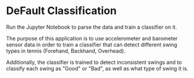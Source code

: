 # DeFault Classification

Run the Jupyter Notebook to parse the data and train a classifier on it.

The purpose of this application is to use accelerometer and barometer sensor
data in order to train a classifier that can detect different
swing types in tennis (Forehand, Backhand, Overhead).

Additionally, the classifier is trained to detect inconsistent
swings and to classify each swing as "Good" or "Bad", as well as
what type of swing it is.